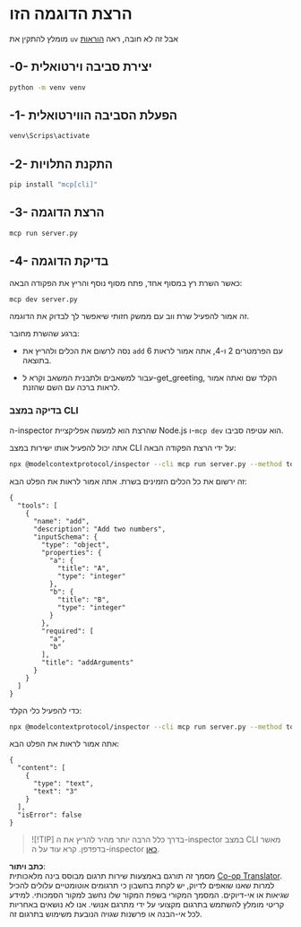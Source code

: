 <!--
CO_OP_TRANSLATOR_METADATA:
{
  "original_hash": "d0f0d7012325b286e4a717791b23ae7e",
  "translation_date": "2025-07-13T18:01:02+00:00",
  "source_file": "03-GettingStarted/01-first-server/solution/python/README.md",
  "language_code": "he"
}
-->
# הרצת הדוגמה הזו

מומלץ להתקין את `uv` אבל זה לא חובה, ראה [הוראות](https://docs.astral.sh/uv/#highlights)

## -0- יצירת סביבה וירטואלית

```bash
python -m venv venv
```

## -1- הפעלת הסביבה הווירטואלית

```bash
venv\Scrips\activate
```

## -2- התקנת התלויות

```bash
pip install "mcp[cli]"
```

## -3- הרצת הדוגמה

```bash
mcp run server.py
```

## -4- בדיקת הדוגמה

כאשר השרת רץ במסוף אחד, פתח מסוף נוסף והריץ את הפקודה הבאה:

```bash
mcp dev server.py
```

זה אמור להפעיל שרת ווב עם ממשק חזותי שיאפשר לך לבדוק את הדוגמה.

ברגע שהשרת מחובר:

- נסה לרשום את הכלים ולהריץ את `add` עם הפרמטרים 2 ו-4, אתה אמור לראות 6 בתוצאה.

- עבור למשאבים ולתבנית המשאב וקרא ל-get_greeting, הקלד שם ואתה אמור לראות ברכה עם השם שהזנת.

### בדיקה במצב CLI

ה-inspector שהרצת הוא למעשה אפליקציית Node.js ו-`mcp dev` הוא עטיפה סביבו.

אתה יכול להפעיל אותו ישירות במצב CLI על ידי הרצת הפקודה הבאה:

```bash
npx @modelcontextprotocol/inspector --cli mcp run server.py --method tools/list
```

זה ירשום את כל הכלים הזמינים בשרת. אתה אמור לראות את הפלט הבא:

```text
{
  "tools": [
    {
      "name": "add",
      "description": "Add two numbers",
      "inputSchema": {
        "type": "object",
        "properties": {
          "a": {
            "title": "A",
            "type": "integer"
          },
          "b": {
            "title": "B",
            "type": "integer"
          }
        },
        "required": [
          "a",
          "b"
        ],
        "title": "addArguments"
      }
    }
  ]
}
```

כדי להפעיל כלי הקלד:

```bash
npx @modelcontextprotocol/inspector --cli mcp run server.py --method tools/call --tool-name add --tool-arg a=1 --tool-arg b=2
```

אתה אמור לראות את הפלט הבא:

```text
{
  "content": [
    {
      "type": "text",
      "text": "3"
    }
  ],
  "isError": false
}
```

> ![!TIP]
> בדרך כלל הרבה יותר מהיר להריץ את ה-inspector במצב CLI מאשר בדפדפן.
> קרא עוד על ה-inspector [כאן](https://github.com/modelcontextprotocol/inspector).

**כתב ויתור**:  
מסמך זה תורגם באמצעות שירות תרגום מבוסס בינה מלאכותית [Co-op Translator](https://github.com/Azure/co-op-translator). למרות שאנו שואפים לדיוק, יש לקחת בחשבון כי תרגומים אוטומטיים עלולים להכיל שגיאות או אי-דיוקים. המסמך המקורי בשפת המקור שלו נחשב למקור הסמכותי. למידע קריטי מומלץ להשתמש בתרגום מקצועי על ידי מתרגם אנושי. אנו לא נושאים באחריות לכל אי-הבנה או פרשנות שגויה הנובעת משימוש בתרגום זה.